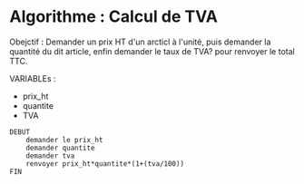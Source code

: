 # Algorithme : Calcul de TVA

Obejctif : Demander un prix HT d'un arcticl à l'unité,
puis demander la quantité du dit article,
enfin demander le taux de TVA?
pour renvoyer le total TTC.

VARIABLEs :

* prix_ht
* quantite
* TVA

```
DEBUT
    demander le prix_ht
    demander quantite
    demander tva
    renvoyer prix_ht*quantite*(1+(tva/100))
FIN
```
